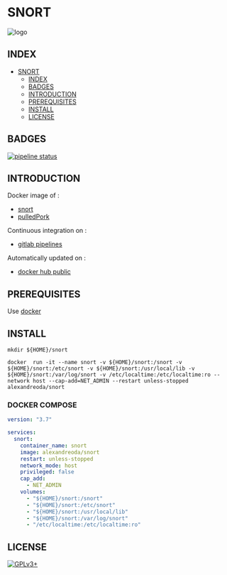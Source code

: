 # SNORT

![logo](https://assets.gitlab-static.net/uploads/-/system/project/avatar/12904480/snort-logo.png)

## INDEX

- [SNORT](#snort)
  - [INDEX](#index)
  - [BADGES](#badges)
  - [INTRODUCTION](#introduction)
  - [PREREQUISITES](#prerequisites)
  - [INSTALL](#install)
  - [LICENSE](#license)

## BADGES

[![pipeline status](https://gitlab.com/oda-alexandre/snort/badges/master/pipeline.svg)](https://gitlab.com/oda-alexandre/snort/commits/master)

## INTRODUCTION

Docker image of :

- [snort](https://www.snort.org/)
- [pulledPork](https://github.com/shirkdog/pulledpork)

Continuous integration on :

- [gitlab pipelines](https://gitlab.com/oda-alexandre/snort/pipelines)

Automatically updated on :

- [docker hub public](https://hub.docker.com/r/alexandreoda/snort/)

## PREREQUISITES

Use [docker](https://www.docker.com)

## INSTALL

```mkdir ${HOME}/snort```

```\
docker  run -it --name snort -v ${HOME}/snort:/snort -v ${HOME}/snort:/etc/snort -v ${HOME}/snort:/usr/local/lib -v ${HOME}/snort:/var/log/snort -v /etc/localtime:/etc/localtime:ro --network host --cap-add=NET_ADMIN --restart unless-stopped alexandreoda/snort
```

### DOCKER COMPOSE

```yml
version: "3.7"

services:
  snort:
    container_name: snort
    image: alexandreoda/snort
    restart: unless-stopped
    network_mode: host
    privileged: false
    cap_add:
      - NET_ADMIN
    volumes:
      - "${HOME}/snort:/snort"
      - "${HOME}/snort:/etc/snort"
      - "${HOME}/snort:/usr/local/lib"
      - "${HOME}/snort:/var/log/snort"
      - "/etc/localtime:/etc/localtime:ro"
```

## LICENSE

[![GPLv3+](http://gplv3.fsf.org/gplv3-127x51.png)](https://gitlab.com/oda-alexandre/snort/blob/master/LICENSE)
